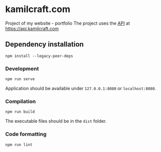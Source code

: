 # kamilcraft.com
Project of my website - portfolio
The project uses the [API](https://github.com/kamilniemczycki/kamilcraft-api) at https://api.kamilcraft.com

## Dependency installation
```
npm install --legacy-peer-deps
```

### Development
```
npm run serve
```
Application should be available under `127.0.0.1:8080` or `localhost:8080`.

### Compilation
```
npm run build
```
The executable files should be in the `dist` folder.

### Code formatting
```
npm run lint
```
